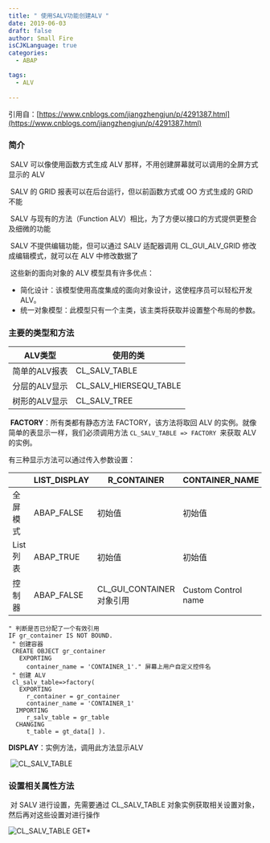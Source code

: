 ```yaml
---
title: " 使用SALV功能创建ALV "
date: 2019-06-03
draft: false
author: Small Fire
isCJKLanguage: true
categories: 
  - ABAP

tags: 
  - ALV
 
---
```


引用自：[https://www.cnblogs.com/jiangzhengjun/p/4291387.html](https://www.cnblogs.com/jiangzhengjun/p/4291387.html)



### 简介

​	SALV 可以像使用函数方式生成 ALV 那样，不用创建屏幕就可以调用的全屏方式显示的 ALV

​	SALV 的 GRID 报表可以在后台运行，但以前函数方式或 OO 方式生成的 GRID 不能

​	SALV 与现有的方法（Function ALV）相比，为了方便以接口的方式提供更整合及细微的功能

​	SALV 不提供编辑功能，但可以通过 SALV 适配器调用 CL_GUI_ALV_GRID 修改成编辑模式，就可以在 ALV 中修改数据了

​	这些新的面向对象的 ALV 模型具有许多优点：

- 简化设计：该模型使用高度集成的面向对象设计，这使程序员可以轻松开发 ALV。
- 统一对象模型：此模型只有一个主类，该主类将获取并设置整个布局的参数。



### 主要的类型和方法

| ALV类型       | 使用的类               |
| ------------- | ---------------------- |
| 简单的ALV报表 | CL_SALV_TABLE          |
| 分层的ALV显示 | CL_SALV_HIERSEQU_TABLE |
| 树形的ALV显示 | CL_SALV_TREE           |

​	**FACTORY**：所有类都有静态方法 FACTORY，该方法将取回 ALV 的实例。就像简单的表显示一样，我们必须调用方法 `CL_SALV_TABLE => FACTORY `来获取 ALV 的实例。

 有三种显示方法可以通过传入参数设置：

|          | LIST_DISPLAY | R_CONTAINER               | CONTAINER_NAME      |
| -------- | ------------ | ------------------------- | ------------------- |
| 全屏模式 | ABAP_FALSE   | 初始值                    | 初始值              |
| List列表 | ABAP_TRUE    | 初始值                    | 初始值              |
| 控制器   | ABAP_FALSE   | CL_GUI_CONTAINER 对象引用 | Custom Control name |

```JS
" 判断是否已分配了一个有效引用
IF gr_container IS NOT BOUND.
 " 创建容器
 CREATE OBJECT gr_container
   EXPORTING
     container_name = 'CONTAINER_1'." 屏幕上用户自定义控件名
 " 创建 ALV
 cl_salv_table=>factory(
   EXPORTING
     r_container = gr_container
     container_name = 'CONTAINER_1'
  IMPORTING
     r_salv_table = gr_table
  CHANGING
     t_table = gt_data[] ).
```
**DISPLAY**：实例方法，调用此方法显示ALV

​	![CL_SALV_TABLE](/images/ABAP/SALV1.png)

### 设置相关属性方法

​	对 SALV 进行设置，先需要通过 CL_SALV_TABLE 对象实例获取相关设置对象，然后再对这些设置对进行操作

![CL_SALV_TABLE GET*](/images/ABAP/SALV2.png)